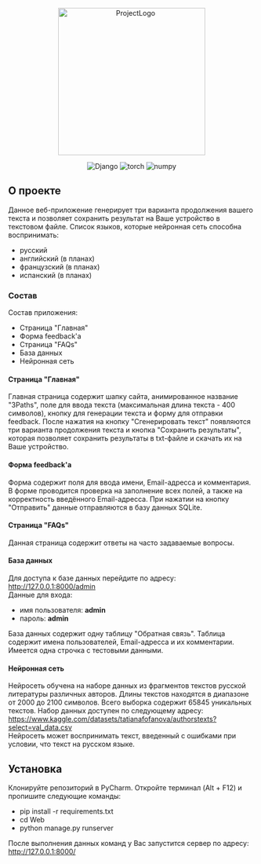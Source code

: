 <p align="center">
    <img src="https://i.ibb.co/mhKtxrW/1-Qx47-Gs7-VSo.png" alt="ProjectLogo" width="300">
</p>

<p align="center">
   <img src="https://img.shields.io/badge/framework-Django%204.2.5-green" alt="Django">
   <img src="https://img.shields.io/badge/framework-torch%202.0.1-orange" alt="torch">
   <img src="https://img.shields.io/badge/library-numpy%201.25.2-blue" alt="numpy">
</p>

## О проекте

Данное веб-приложение генерирует три варианта продолжения вашего текста и позволяет сохранить результат на Ваше устройство в текстовом файле. Список языков, которые нейронная сеть способна воспринимать:

- русский
- английский (в планах)
- французский (в планах)
- испанский (в планах)

### Состав

Состав приложения:

- Страница "Главная"
- Форма feedback'а
- Страница "FAQs"
- База данных
- Нейронная сеть

#### Страница "Главная"

Главная страница содержит шапку сайта, анимированное название "3Paths", поле для ввода текста (максимальная длина текста - 400 символов), кнопку для генерации текста и форму для отправки feedback. После нажатия на кнопку "Сгенерировать текст" появляются три варианта продолжения текста и кнопка "Сохранить результаты", которая позволяет сохранить результаты в txt-файле и скачать их на Ваше устройство.

#### Форма feedback'а

Форма содержит поля для ввода имени, Email-адресса и комментария. В форме проводится проверка на заполнение всех полей, а также на корректность введённого Email-адресса. При нажатии на кнопку "Отправить" данные отправляются в базу данных SQLite.

#### Страница "FAQs"

Данная страница содержит ответы на часто задаваемые вопросы.

#### База данных

Для доступа к базе данных перейдите по адресу: http://127.0.0.1:8000/admin  
Данные для входа:

- имя пользователя: **admin**
- пароль: **admin**

База данных содержит одну таблицу "Обратная связь". Таблица содержит имена пользователей, Email-адресса и их комментарии. Имеется одна строчка с тестовыми данными.

#### Нейронная сеть

Нейросеть обучена на наборе данных из фрагментов текстов русской литературы различных авторов. Длины текстов находятся в диапазоне от 2000 до 2100 символов. Всего выборка содержит 65845 уникальных текстов. Набор данных доступен по следующему адресу: https://www.kaggle.com/datasets/tatianafofanova/authorstexts?select=val_data.csv  
Нейросеть может воспринимать текст, введенный с ошибками при условии, что текст на русском языке.

## Установка

Клонируйте репозиторий в PyCharm. Откройте терминал (Alt + F12) и пропишите следующие команды:

- pip install -r requirements.txt
- cd Web
- python manage.py runserver

После выполнения данных команд у Вас запустится сервер по адресу: http://127.0.0.1:8000/
